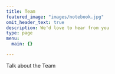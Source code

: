 ```yaml
---
title: Team
featured_image: "images/notebook.jpg"
omit_header_text: true
description: We'd love to hear from you
type: page
menu:
  main: {}

---
```



Talk about the Team
